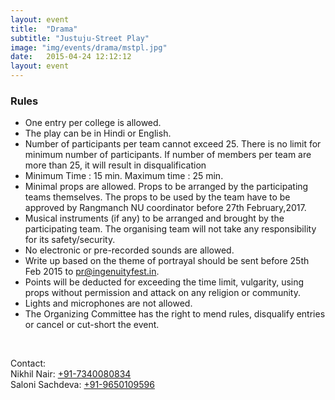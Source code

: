 ```yaml
---
layout: event
title:  "Drama"
subtitle: "Justuju-Street Play"
image: "img/events/drama/mstpl.jpg"
date:   2015-04-24 12:12:12
layout: event
---
```


<h3 id="rules">Rules</h3>
<ul>
<li>One entry per college is allowed. </li>
<li>The play can be in Hindi or English.</li>
<li>Number of participants per team cannot exceed 25. There is no limit for minimum number of participants. If number of members per team are more than 25, it will result in disqualification</li>
<li>Minimum Time : 15 min. Maximum time : 25 min. </li>
<li>Minimal props are allowed. Props to be arranged by the participating teams themselves. The props to be used by the team have to be approved by Rangmanch NU coordinator before 27th February,2017.</li>
<li>Musical instruments (if any) to be arranged and brought by the participating team. The organising team will not take any responsibility for its safety/security.</li>
<li>No electronic or pre-recorded sounds are allowed.</li>
<li>Write up based on the theme of portrayal should be sent before 25th Feb 2015 to <a class="hot-link" href="mailto:pr@ingenuityfest.in">pr@ingenuityfest.in</a>.</li>
<li>Points will be deducted for exceeding the time limit, vulgarity, using props without permission and attack on any religion or community.</li>
<li>Lights and microphones are not allowed.</li>
<li>The Organizing Committee has the right to mend rules, disqualify entries or cancel or cut-short the event.</li>
</ul>
<br>
<p>Contact:
<br>Nikhil Nair: <a class="hot-link" href="tel:+917340080834">+91-7340080834</a>
<br>Saloni Sachdeva: <a class="hot-link" href="tel:+919650109596">+91-9650109596</a></p>